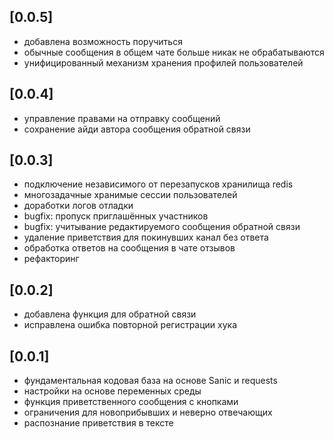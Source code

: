 ## [0.0.5] 

- добавлена возможность поручиться
- обычные сообщения в общем чате больше никак не обрабатываются
- унифицированный механизм хранения профилей пользователей


## [0.0.4]

- управление правами на отправку сообщений
- сохранение айди автора сообщения обратной связи


## [0.0.3]

- подключение независимого от перезапусков хранилища redis
- многозадачные хранимые сессии пользователей
- доработки логов отладки
- bugfix: пропуск приглашённых участников
- bugfix: учитывание редактируемого сообщения обратной связи
- удаление приветствия для покинувших канал без ответа
- обработка ответов на сообщения в чате отзывов
- рефакторинг

## [0.0.2]

- добавлена функция для обратной связи 
- исправлена ошибка повторной регистрации хука

## [0.0.1]

- фундаментальная кодовая база на основе Sanic и requests
- настройки на основе переменных среды
- функция приветственного сообщения с кнопками
- ограничения для новоприбывших и неверно отвечающих
- распознание приветствия в тексте 
